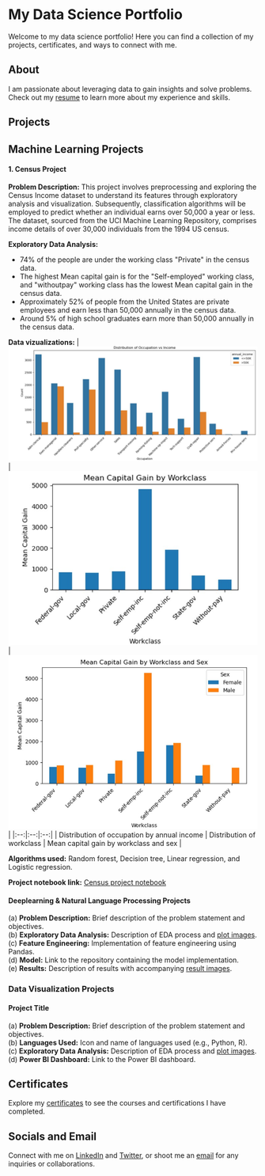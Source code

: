 # My Data Science Portfolio

Welcome to my data science portfolio! Here you can find a collection of my projects, certificates, and ways to connect with me.

## About

I am passionate about leveraging data to gain insights and solve problems. Check out my [resume](link-to-resume) to learn more about my experience and skills.

## Projects

## Machine Learning Projects
#### 1. Census Project

**Problem Description:** This project involves preprocessing and exploring the Census Income dataset to understand its features through exploratory analysis and visualization. Subsequently, classification algorithms will be employed to predict whether an individual earns over 50,000 a year or less. The dataset, sourced from the UCI Machine Learning Repository, comprises income details of over 30,000 individuals from the 1994 US census.  

**Exploratory Data Analysis:**
- 74% of the people are under the working class "Private" in the census data.
- The highest Mean capital gain is for the "Self-employed" working class, and "withoutpay" working class has the lowest Mean capital gain in the census data.
- Approximately 52% of people from the United States are private employees and earn less than 50,000 annually in the census data.
- Around 5% of high school graduates earn more than 50,000 annually in the census data.
  
**Data vizualizations:**
| ![Distribution of occupation by annual income](https://github.com/Tharunsaig/Tharunsaig.github.io/blob/main/images/distribution%20of%20occupation%20by%20annual_income.jpg) | ![Distribution of workclass](https://github.com/Tharunsaig/Tharunsaig.github.io/blob/main/images/Mean%20capital%20gain%20by%20workclass.jpg) | ![Mean capital gain by workclass and sex](https://github.com/Tharunsaig/Tharunsaig.github.io/blob/main/images/Mean%20capital%20gain%20by%20workclass%20and%20sex.jpg) |
|:--:|:--:|:--:|
| Distribution of occupation by annual income | Distribution of workclass | Mean capital gain by workclass and sex |

**Algorithms used:** Random forest, Decision tree, Linear regression, and Logistic regression.  

**Project notebook link:** [Census project notebook](https://github.com/Tharunsaig/Census-Income-binary-classification/blob/main/Census%20project%20(1).ipynb)

#### Deeplearning & Natural Language Processing Projects
(a) **Problem Description:** Brief description of the problem statement and objectives.  
(b) **Exploratory Data Analysis:** Description of EDA process and [plot images](link-to-plots).  
(c) **Feature Engineering:** Implementation of feature engineering using Pandas.  
(d) **Model:** Link to the repository containing the model implementation.  
(e) **Results:** Description of results with accompanying [result images](link-to-results).

### Data Visualization Projects

#### Project Title
(a) **Problem Description:** Brief description of the problem statement and objectives.  
(b) **Languages Used:** Icon and name of languages used (e.g., Python, R).  
(c) **Exploratory Data Analysis:** Description of EDA process and [plot images](link-to-plots).  
(d) **Power BI Dashboard:** Link to the Power BI dashboard.

## Certificates

Explore my [certificates](link-to-certificates) to see the courses and certifications I have completed.

## Socials and Email

Connect with me on [LinkedIn](link-to-linkedin) and [Twitter](link-to-twitter), or shoot me an [email](mailto:your-email@example.com) for any inquiries or collaborations.


